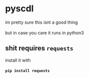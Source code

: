# pyscdl
im pretty sure this isnt a good thing\
\
but in case you care it runs in python3
## shit requires **`requests`**
install it with
#### `pip install requests`
